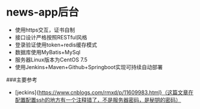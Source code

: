# news-app后台
* 使用https交互，证书自制
* 接口设计严格按照RESTful风格
* 登录验证使用token+redis缓存模式
* 数据库使用MyBatis+MySql
* 服务器Linux版本为CentOS 7.5
* 使用Jenkins+Maven+Github+Springboot实现可持续自动部署

###主要参考
* [jeckins]{https://www.cnblogs.com/rmxd/p/11609983.html}（这篇文章在配置配置ssh的地方有一个注释错了，不是服务器密码，是秘钥的密码）